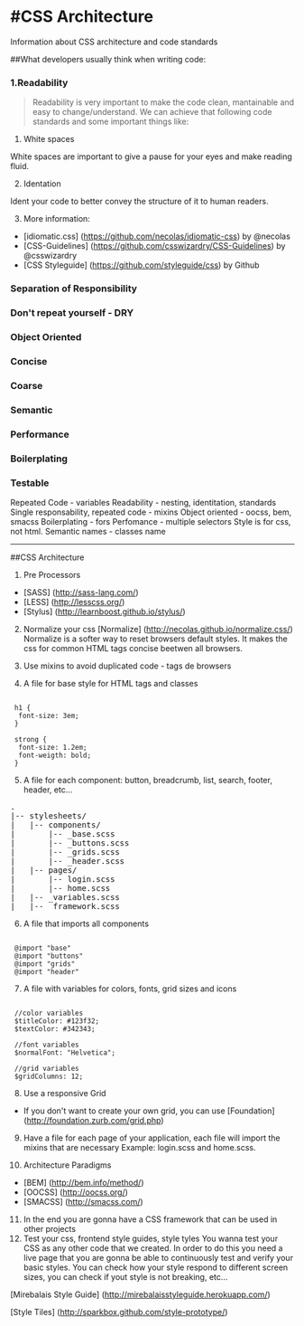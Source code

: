 #CSS Architecture
================

Information about CSS architecture and code standards

##What developers usually think when writing code:

### 1.Readability

> Readability is very important to make the code clean, mantainable and easy to change/understand. We can achieve that following code standards and some important things like:

1. White spaces

White spaces are important to give a pause for your eyes and make reading fluid.

2. Identation

Ident your code to better convey the structure of it to human readers.

3. More information: 
  * [idiomatic.css] (https://github.com/necolas/idiomatic-css) by @necolas
  * [CSS-Guidelines] (https://github.com/csswizardry/CSS-Guidelines) by @csswizardry
  * [CSS Styleguide] (https://github.com/styleguide/css) by Github

### Separation of Responsibility
### Don't repeat yourself - DRY
### Object Oriented
### Concise
### Coarse
### Semantic
### Performance
### Boilerplating
### Testable


Repeated Code - variables
Readability - nesting, identitation, standards
Single responsability, repeated code - mixins
Object oriented - oocss, bem, smacss
Boilerplating - fors
Perfomance - multiple selectors
Style is for css, not html. Semantic names - classes name


---

##CSS Architecture

1. Pre Processors 
  * [SASS] (http://sass-lang.com/)
  * [LESS] (http://lesscss.org/)
  * [Stylus] (http://learnboost.github.io/stylus/)
  
2. Normalize your css [Normalize] (http://necolas.github.io/normalize.css/)
Normalize is a softer way to reset browsers default styles. It makes the css for common HTML tags concise beetwen all browsers.

3. Use mixins to avoid duplicated code - tags de browsers
4. A file for base style for HTML tags and classes
<pre lang="css"><code>
 h1 {
  font-size: 3em;
 }

 strong {
  font-size: 1.2em;
  font-weigth: bold;
 }
</code></pre>

5. A file for each component: button, breadcrumb, list, search, footer, header, etc...
<pre>
.
|-- stylesheets/
|   |-- components/
|       |-- _base.scss
|       |-- _buttons.scss
|       |-- _grids.scss
|       |-- _header.scss
|   |-- pages/
|       |-- login.scss
|       |-- home.scss
|   |-- _variables.scss
|   |-- _framework.scss
</pre> 

6. A file that imports all components
<pre lang="css"><code>
 @import "base"
 @import "buttons"
 @import "grids"
 @import "header"
</code></pre>


7. A file with variables for colors, fonts, grid sizes and icons
<pre lang="css"><code>
 //color variables
 $titleColor: #123f32;
 $textColor: #342343;

 //font variables
 $normalFont: "Helvetica";

 //grid variables
 $gridColumns: 12;
</code></pre>

8. Use a responsive Grid
 * If you don't want to create your own grid, you can use [Foundation] (http://foundation.zurb.com/grid.php)

9. Have a file for each page of your application, each file will import the mixins that are necessary
Example: login.scss and home.scss.

10. Architecture Paradigms
  * [BEM] (http://bem.info/method/) 
  * [OOCSS] (http://oocss.org/)
  * [SMACSS] (http://smacss.com/)
  
11. In the end you are gonna have a CSS framework that can be used in other projects
12. Test your css, frontend style guides, style tyles
  You wanna test your CSS as any other code that we created. In order to do this you need a live page that you are gonna be able to continuously test and verify your basic styles. You can check how your style respond to different screen sizes, you can check if yout style is not breaking, etc...

  [Mirebalais Style Guide] (http://mirebalaisstyleguide.herokuapp.com/)
  
  [Style Tiles] (http://sparkbox.github.com/style-prototype/)
